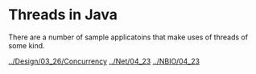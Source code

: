 # Threads in Java

There are a number of sample applicatoins that make uses of threads of some
kind.

[../Design/03_26/Concurrency](../Design/03_26/Concurrency)
[../Net/04_23](../Net/04_23)
[../NBIO/04_23](../NBIO/04_23)
